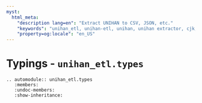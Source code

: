 ```yaml
---
myst:
  html_meta:
    "description lang=en": "Extract UNIHAN to CSV, JSON, etc."
    "keywords": "unihan_etl, unihan-etl, unihan, unihan extractor, cjk, cjk dictionary"
    "property=og:locale": "en_US"
---
```


# Typings - `unihan_etl.types`

```{eval-rst}
.. automodule:: unihan_etl.types
   :members:
   :undoc-members:
   :show-inheritance:
```
